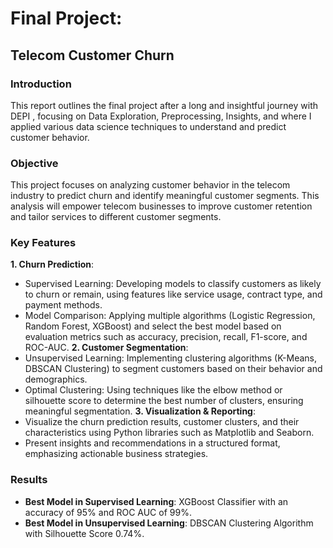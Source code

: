 # Final Project: 
## Telecom Customer Churn

### Introduction
This report outlines the final project after a long and insightful journey with DEPI , focusing on Data Exploration, Preprocessing, Insights, and where I applied various data science techniques to understand and predict customer behavior.

### Objective 
This project focuses on analyzing customer behavior in the telecom industry to predict churn and identify meaningful customer segments. This analysis will empower telecom businesses to improve customer retention and tailor services to different customer segments.

### Key Features
**1. Churn Prediction**: 
- Supervised Learning: Developing models to classify customers as likely to churn or remain, using features like service usage, contract type, and payment methods. 
- Model Comparison: Applying multiple algorithms (Logistic Regression, Random Forest, XGBoost) and select the best model based on evaluation metrics such as accuracy, precision, recall, F1-score, and ROC-AUC.
**2. Customer Segmentation**: 
- Unsupervised Learning: Implementing clustering algorithms (K-Means, DBSCAN Clustering) to segment customers based on their behavior and demographics. 
- Optimal Clustering: Using techniques like the elbow method or silhouette score to determine the best number of clusters, ensuring meaningful segmentation.
**3. Visualization & Reporting**: 
- Visualize the churn prediction results, customer clusters, and their characteristics using Python libraries such as Matplotlib and Seaborn. 
- Present insights and recommendations in a structured format, emphasizing actionable business strategies.

### Results
- **Best Model in Supervised Learning**: XGBoost Classifier with an accuracy of 95% and ROC AUC of 99%.
- **Best Model in Unsupervised Learning**: DBSCAN Clustering Algorithm with Silhouette Score 0.74%.
